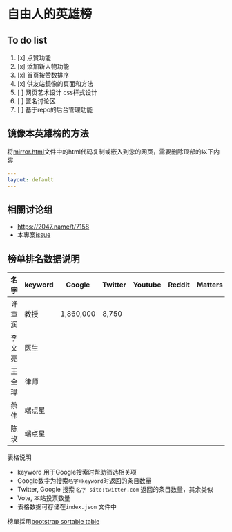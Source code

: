 # 自由人的英雄榜

## To do list
1. [x] 点赞功能
2. [x] 添加新人物功能
3. [x] 首页按赞数排序
4. [x] 供友站鏡像的頁面和方法
4. [ ] 网页艺术设计 css样式设计 
5. [ ] 匿名讨论区
6. [ ] 基于repo的后台管理功能

## 镜像本英雄榜的方法
将[mirror.html](/mirror.html)文件中的html代码复制或嵌入到您的网页，需要删除顶部的以下内容
```yaml
---
layout: default
---
```


## 相關讨论组
- https://2047.name/t/7158
- 本專案[issue](https://github.com/NodeBE4/hero/issues/1)

## 榜单排名数据说明

| 名字  | keyword |Google  | Twitter  | Youtube  | Reddit  | Matters  | Vote  |
|---|---|---|---|---|---|---|---|
| 许章润 | 教授  | 1,860,000  | 8,750  |   |   |   | 1 |
| 李文亮  | 医生  |   |   |   |   |   | |
| 王全璋  | 律师  |   |   |   |   |   | |
| 蔡伟  | 端点星  |   |   |   |   |   | |
| 陈玫  | 端点星  |   |   |   |   |   | |


表格说明
- keyword 用于Google搜索时帮助筛选相关项
- Google数字为搜索`名字+keyword`时返回的条目数量
- Twitter, Google 搜索 `名字 site:twitter.com` 返回的条目数量，其余类似
- Vote, 本站投票数量
- 表格数据可存储在`index.json` 文件中


榜單採用[bootstrap sortable table](https://datatables.net/examples/styling/bootstrap4)

